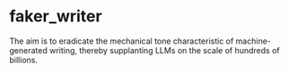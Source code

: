 # faker_writer
The aim is to eradicate the mechanical tone characteristic of machine-generated writing, thereby supplanting LLMs on the scale of hundreds of billions.
